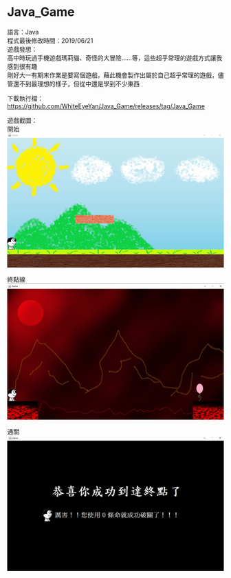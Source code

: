 # Java_Game
語言：Java  
程式最後修改時間：2019/06/21  
遊戲發想：  
高中時玩過手機遊戲瑪莉貓、奇怪的大冒險......等，這些超乎常理的遊戲方式讓我感到很有趣  
剛好大一有期末作業是要寫個遊戲，藉此機會製作出屬於自己超乎常理的遊戲，儘管還不到最理想的樣子，但從中還是學到不少東西  
  
下載執行檔：https://github.com/WhiteEyeYan/Java_Game/releases/tag/Java_Game  
  
  
遊戲截圖：  
開始
![image](https://github.com/WhiteEyeYan/Java_Game/blob/main/README_img/start.jpg)  
  
終點線  
![image](https://github.com/WhiteEyeYan/Java_Game/blob/main/README_img/finish_line.jpg)  
  
通關  
![image](https://github.com/WhiteEyeYan/Java_Game/blob/main/README_img/end.jpg) 
